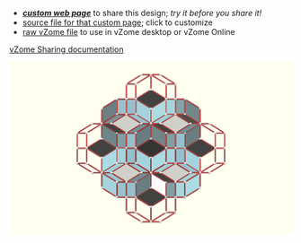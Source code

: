 
 - [***custom web page***][post] to share this design; *try it before you share it!*
 - [source file for that custom page][source]; click to customize
 - [raw vZome file][raw] to use in vZome desktop or vZome Online

[vZome Sharing documentation](https://vzome.github.io/vzome/sharing.html#how-it-works)

![Image](<Triacon-array-2-part.png>)


[post]: <https://John-Kostick.github.io/vzome-sharing/2022/04/03/Triacon-array-2-part-11-46-35.html>
[source]: <https://github.com/John-Kostick/vzome-sharing/edit/main/_posts/2022-04-03-Triacon-array-2-part-11-46-35.md>
[raw]: <https://raw.githubusercontent.com/John-Kostick/vzome-sharing/main/2022/04/03/11-46-35-Triacon-array-2-part/Triacon-array-2-part.vZome>